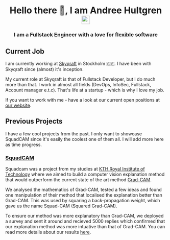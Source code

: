 <h1 id="title" align="center">Hello there 👋, I am Andree Hultgren 
<a href="https://www.linkedin.com/in/andree-hultgren-7b7045128/"><img height="26px" src="https://upload.wikimedia.org/wikipedia/commons/thumb/c/ca/LinkedIn_logo_initials.png/768px-LinkedIn_logo_initials.png"></img></a></h1>
<h3 id="description" align="center">I am a Fullstack Engineer with a love for flexible software</h3>

## Current Job
I am currently working at [Skyqraft](https://skyqraft.com) in Stockholm 🇸🇪. I have been with Skyqraft since (almost) it's inception.

My current role at Skyqraft is that of Fullstack Developer, but I do much more than that. I work in almost all fields (DevOps, InfoSec, Fullstack, Account manager e.t.c). That's life at a startup - which is why I love my job.

If you want to work with me - have a look at our current open positions at [our website](https://www.skyqraft.com/career).

## Previous Projects
I have a few cool projects from the past. I only want to showcase SquadCAM since it's easily the coolest one of them all. I will add more here as time progress.

### [SquadCAM](https://github.com/andreehultgren/Squad-CAM)
Squadcam was a project from my studies at [KTH Royal Institute of Technology](https://www.kth.se/) where we aimed to build a computer vision explanation method that would outperform the current state of the art method [Grad-CAM](https://towardsdatascience.com/understand-your-algorithm-with-grad-cam-d3b62fce353).

We analysed the mathematics of Grad-CAM, tested a few ideas and found one manipulation of their method that localised the explanation better than Grad-CAM. This was used by squaring a back-propagation weight, which gave us the name Squad-CAM (Squared Grad-CAM).

To ensure our method was more explanatory than Grad-CAM, we deployed a survey and sent it around and recieved 5000 replies which confirmed that our explanation method was more intuative than that of Grad-CAM. You can read more details about our results [here](https://github.com/andreehultgren/Squad-CAM/blob/main/Squad-CAM.pdf).


